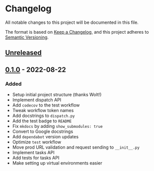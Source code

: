 # Changelog
All notable changes to this project will be documented in this file.

The format is based on [Keep a Changelog](https://keepachangelog.com/en/1.0.0/), and this project adheres to [Semantic Versioning](https://semver.org/spec/v2.0.0.html).

## [Unreleased]

## [0.1.0] - 2022-08-22
### Added
- Setup initial project structure (thanks Wolt!)
- Implement dispatch API
- Add `codecov` to the test workflow
- Tweak workflow token names
- Add docstrings to `dispatch.py`
- Add the test badge to `README`
- Fix `mkdocs` by adding `show_submodules: true`
- Convert to Google docstrings
- Add `dependabot` version updates
- Optimize `test` workflow
- Move prod URL validation and request sending to `__init__.py`
- Implement tasks API
- Add tests for tasks API
- Make setting up virtual environments easier

[Unreleased]: https://github.com/IceBotYT/pynoonlight/compare/0.1.0...master
[0.1.0]: https://github.com/IceBotYT/pynoonlight/tree/0.1.0
